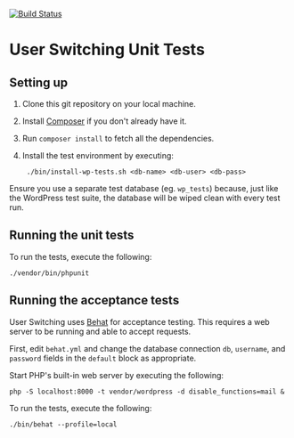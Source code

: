 [![Build Status](https://travis-ci.org/johnbillion/user-switching.svg?branch=master)](https://travis-ci.org/johnbillion/user-switching)

# User Switching Unit Tests

## Setting up

1. Clone this git repository on your local machine.
2. Install [Composer](https://getcomposer.org/) if you don't already have it.
3. Run `composer install` to fetch all the dependencies.
4. Install the test environment by executing:

        ./bin/install-wp-tests.sh <db-name> <db-user> <db-pass>

  Ensure you use a separate test database (eg. `wp_tests`) because, just like the WordPress test suite, the database will be wiped clean with every test run.

## Running the unit tests

To run the tests, execute the following:

    ./vendor/bin/phpunit

## Running the acceptance tests

User Switching uses [Behat](http://behat.org) for acceptance testing. This requires a web server to be running and able to accept requests.

First, edit `behat.yml` and change the database connection `db`, `username`, and `password` fields in the `default` block as appropriate.

Start PHP's built-in web server by executing the following:

    php -S localhost:8000 -t vendor/wordpress -d disable_functions=mail &

To run the tests, execute the following:

    ./bin/behat --profile=local
